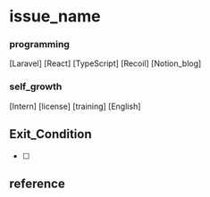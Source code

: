 # issue_name

### programming
[Laravel]
[React]
[TypeScript]
[Recoil]
[Notion_blog]

### self_growth
[Intern]
[license]
[training]
[English] 

## Exit_Condition
- [ ]

## reference


